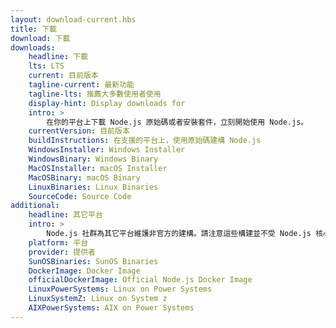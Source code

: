 ```yaml
---
layout: download-current.hbs
title: 下載
download: 下載
downloads:
    headline: 下載
    lts: LTS
    current: 目前版本
    tagline-current: 最新功能
    tagline-lts: 推薦大多數使用者使用
    display-hint: Display downloads for
    intro: >
        在你的平台上下載 Node.js 原始碼或者安裝套件，立刻開始使用 Node.js。
    currentVersion: 目前版本
    buildInstructions: 在支援的平台上，使用原始碼建構 Node.js
    WindowsInstaller: Windows Installer
    WindowsBinary: Windows Binary
    MacOSInstaller: macOS Installer
    MacOSBinary: macOS Binary
    LinuxBinaries: Linux Binaries
    SourceCode: Source Code
additional:
    headline: 其它平台
    intro: >
        Node.js 社群為其它平台維護非官方的建構。請注意這些構建並不受 Node.js 核心團隊技術支持且可能尚未跟 Node.js 的目前發布版本保持一致。
    platform: 平台
    provider: 提供者
    SunOSBinaries: SunOS Binaries
    DockerImage: Docker Image
    officialDockerImage: Official Node.js Docker Image
    LinuxPowerSystems: Linux on Power Systems
    LinuxSystemZ: Linux on System z
    AIXPowerSystems: AIX on Power Systems
---
```

